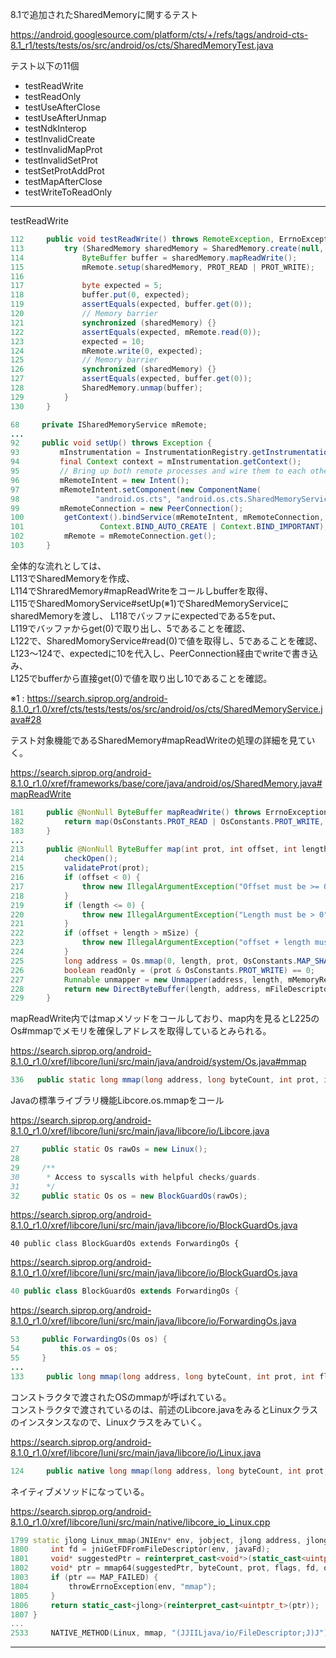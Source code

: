 8.1で追加されたSharedMemoryに関するテスト

https://android.googlesource.com/platform/cts/+/refs/tags/android-cts-8.1_r1/tests/tests/os/src/android/os/cts/SharedMemoryTest.java

テスト以下の11個

- testReadWrite
- testReadOnly
- testUseAfterClose
- testUseAfterUnmap
- testNdkInterop
- testInvalidCreate
- testInvalidMapProt
- testInvalidSetProt
- testSetProtAddProt
- testMapAfterClose
- testWriteToReadOnly

---

testReadWrite

```java
112     public void testReadWrite() throws RemoteException, ErrnoException {
113         try (SharedMemory sharedMemory = SharedMemory.create(null, 1)) {
114             ByteBuffer buffer = sharedMemory.mapReadWrite();
115             mRemote.setup(sharedMemory, PROT_READ | PROT_WRITE);
116 
117             byte expected = 5;
118             buffer.put(0, expected);
119             assertEquals(expected, buffer.get(0));
120             // Memory barrier
121             synchronized (sharedMemory) {}
122             assertEquals(expected, mRemote.read(0));
123             expected = 10;
124             mRemote.write(0, expected);
125             // Memory barrier
126             synchronized (sharedMemory) {}
127             assertEquals(expected, buffer.get(0));
128             SharedMemory.unmap(buffer);
129         }
130     }
```

```java
68     private ISharedMemoryService mRemote;
...
92     public void setUp() throws Exception {
93         mInstrumentation = InstrumentationRegistry.getInstrumentation();
94         final Context context = mInstrumentation.getContext();
95         // Bring up both remote processes and wire them to each other
96         mRemoteIntent = new Intent();
97         mRemoteIntent.setComponent(new ComponentName(
98                 "android.os.cts", "android.os.cts.SharedMemoryService"));
99         mRemoteConnection = new PeerConnection();
100         getContext().bindService(mRemoteIntent, mRemoteConnection,
101                 Context.BIND_AUTO_CREATE | Context.BIND_IMPORTANT);
102         mRemote = mRemoteConnection.get();
103     }
```

全体的な流れとしては、  
L113でSharedMemoryを作成、  
L114でShraredMemory#mapReadWriteをコールしbufferを取得、  
L115でSharedMomoryService#setUp(※1)でSharedMemoryServiceにsharedMemoryを渡し、
L118でバッファにexpectedである5をput、  
L119でバッファからget(0)で取り出し、5であることを確認、  
L122で、SharedMomoryService#read(0)で値を取得し、5であることを確認、  
L123～124で、expectedに10を代入し、PeerConnection経由でwriteで書き込み、  
L125でbufferから直接get(0)で値を取り出し10であることを確認。  

※1 : https://search.siprop.org/android-8.1.0_r1.0/xref/cts/tests/tests/os/src/android/os/cts/SharedMemoryService.java#28
  
テスト対象機能であるSharedMemory#mapReadWriteの処理の詳細を見ていく。  

https://search.siprop.org/android-8.1.0_r1.0/xref/frameworks/base/core/java/android/os/SharedMemory.java#mapReadWrite  

```java
181     public @NonNull ByteBuffer mapReadWrite() throws ErrnoException {
182         return map(OsConstants.PROT_READ | OsConstants.PROT_WRITE, 0, mSize);
183     }
...
213     public @NonNull ByteBuffer map(int prot, int offset, int length) throws ErrnoException {
214         checkOpen();
215         validateProt(prot);
216         if (offset < 0) {
217             throw new IllegalArgumentException("Offset must be >= 0");
218         }
219         if (length <= 0) {
220             throw new IllegalArgumentException("Length must be > 0");
221         }
222         if (offset + length > mSize) {
223             throw new IllegalArgumentException("offset + length must not exceed getSize()");
224         }
225         long address = Os.mmap(0, length, prot, OsConstants.MAP_SHARED, mFileDescriptor, offset);
226         boolean readOnly = (prot & OsConstants.PROT_WRITE) == 0;
227         Runnable unmapper = new Unmapper(address, length, mMemoryRegistration.acquire());
228         return new DirectByteBuffer(length, address, mFileDescriptor, unmapper, readOnly);
229     }
```

mapReadWrite内ではmapメソッドをコールしており、map内を見るとL225のOs#mmapでメモリを確保しアドレスを取得しているとみられる。  

https://search.siprop.org/android-8.1.0_r1.0/xref/libcore/luni/src/main/java/android/system/Os.java#mmap
```java
336   public static long mmap(long address, long byteCount, int prot, int flags, FileDescriptor fd, long offset) throws ErrnoException { return Libcore.os.mmap(address, byteCount, prot, flags, fd, offset); }
```

Javaの標準ライブラリ機能Libcore.os.mmapをコール  

https://search.siprop.org/android-8.1.0_r1.0/xref/libcore/luni/src/main/java/libcore/io/Libcore.java
```java
27     public static Os rawOs = new Linux();
28 
29     /**
30      * Access to syscalls with helpful checks/guards.
31      */
32     public static Os os = new BlockGuardOs(rawOs);
```

https://search.siprop.org/android-8.1.0_r1.0/xref/libcore/luni/src/main/java/libcore/io/BlockGuardOs.java
```
40 public class BlockGuardOs extends ForwardingOs {
```

https://search.siprop.org/android-8.1.0_r1.0/xref/libcore/luni/src/main/java/libcore/io/BlockGuardOs.java
```java
40 public class BlockGuardOs extends ForwardingOs {
```

https://search.siprop.org/android-8.1.0_r1.0/xref/libcore/luni/src/main/java/libcore/io/ForwardingOs.java
```java
53     public ForwardingOs(Os os) {
54         this.os = os;
55     }
...
133     public long mmap(long address, long byteCount, int prot, int flags, FileDescriptor fd, long offset) throws ErrnoException { return os.mmap(address, byteCount, prot, flags, fd, offset); }
```

コンストラクタで渡されたOSのmmapが呼ばれている。  
コンストラクタで渡されているのは、前述のLibcore.javaをみるとLinuxクラスのインスタンスなので、Linuxクラスをみていく。  

https://search.siprop.org/android-8.1.0_r1.0/xref/libcore/luni/src/main/java/libcore/io/Linux.java
```java
124     public native long mmap(long address, long byteCount, int prot, int flags, FileDescriptor fd, long offset) throws ErrnoException;
```

ネイティブメソッドになっている。  

https://search.siprop.org/android-8.1.0_r1.0/xref/libcore/luni/src/main/native/libcore_io_Linux.cpp
```cpp
1799 static jlong Linux_mmap(JNIEnv* env, jobject, jlong address, jlong byteCount, jint prot, jint flags, jobject javaFd, jlong offset) {
1800     int fd = jniGetFDFromFileDescriptor(env, javaFd);
1801     void* suggestedPtr = reinterpret_cast<void*>(static_cast<uintptr_t>(address));
1802     void* ptr = mmap64(suggestedPtr, byteCount, prot, flags, fd, offset);
1803     if (ptr == MAP_FAILED) {
1804         throwErrnoException(env, "mmap");
1805     }
1806     return static_cast<jlong>(reinterpret_cast<uintptr_t>(ptr));
1807 }
...
2533     NATIVE_METHOD(Linux, mmap, "(JJIILjava/io/FileDescriptor;J)J"),
```

---
